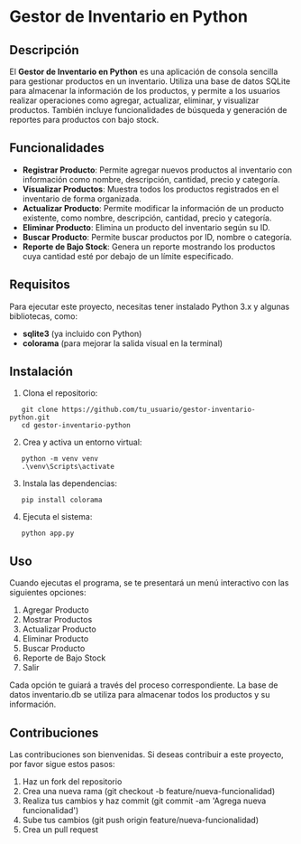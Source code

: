 # Gestor de Inventario en Python

## Descripción

El **Gestor de Inventario en Python** es una aplicación de consola sencilla para gestionar productos en un inventario. Utiliza una base de datos SQLite para almacenar la información de los productos, y permite a los usuarios realizar operaciones como agregar, actualizar, eliminar, y visualizar productos. También incluye funcionalidades de búsqueda y generación de reportes para productos con bajo stock.

## Funcionalidades

- **Registrar Producto**: Permite agregar nuevos productos al inventario con información como nombre, descripción, cantidad, precio y categoría.
- **Visualizar Productos**: Muestra todos los productos registrados en el inventario de forma organizada.
- **Actualizar Producto**: Permite modificar la información de un producto existente, como nombre, descripción, cantidad, precio y categoría.
- **Eliminar Producto**: Elimina un producto del inventario según su ID.
- **Buscar Producto**: Permite buscar productos por ID, nombre o categoría.
- **Reporte de Bajo Stock**: Genera un reporte mostrando los productos cuya cantidad esté por debajo de un límite especificado.

## Requisitos

Para ejecutar este proyecto, necesitas tener instalado Python 3.x y algunas bibliotecas, como:

- **sqlite3** (ya incluido con Python)
- **colorama** (para mejorar la salida visual en la terminal)

## Instalación
1. Clona el repositorio:
   
  ```
     git clone https://github.com/tu_usuario/gestor-inventario-python.git
     cd gestor-inventario-python
  ```
2. Crea y activa un entorno virtual:

  ```
     python -m venv venv
     .\venv\Scripts\activate
  ```
3. Instala las dependencias:

  ```
     pip install colorama
  ```
4. Ejecuta el sistema:

  ```
     python app.py
  ```
## Uso
Cuando ejecutas el programa, se te presentará un menú interactivo con las siguientes opciones:

1. Agregar Producto
2. Mostrar Productos
3. Actualizar Producto
4. Eliminar Producto
5. Buscar Producto
6. Reporte de Bajo Stock
7. Salir

Cada opción te guiará a través del proceso correspondiente. La base de datos inventario.db se utiliza para almacenar todos los productos y su información.

## Contribuciones
Las contribuciones son bienvenidas. Si deseas contribuir a este proyecto, por favor sigue estos pasos:

1. Haz un fork del repositorio
2. Crea una nueva rama (git checkout -b feature/nueva-funcionalidad)
3. Realiza tus cambios y haz commit (git commit -am 'Agrega nueva funcionalidad')
4. Sube tus cambios (git push origin feature/nueva-funcionalidad)
5. Crea un pull request
   
